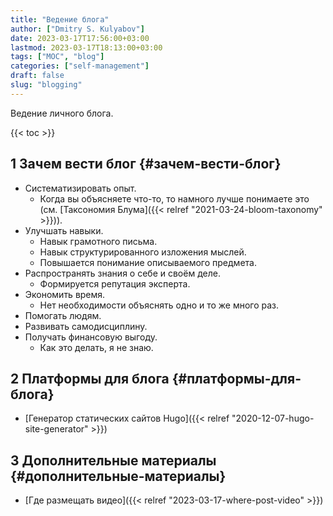```yaml
---
title: "Ведение блога"
author: ["Dmitry S. Kulyabov"]
date: 2023-03-17T17:56:00+03:00
lastmod: 2023-03-17T18:13:00+03:00
tags: ["MOC", "blog"]
categories: ["self-management"]
draft: false
slug: "blogging"
---
```


Ведение личного блога.

<!--more-->

{{< toc >}}


## <span class="section-num">1</span> Зачем вести блог {#зачем-вести-блог}

-   Систематизировать опыт.
    -   Когда вы объясняете что-то, то намного лучше понимаете это (см. [Таксономия Блума]({{< relref "2021-03-24-bloom-taxonomy" >}})).
-   Улучшать навыки.
    -   Навык грамотного письма.
    -   Навык структурированного изложения мыслей.
    -   Повышается понимание описываемого предмета.
-   Распространять знания о себе и своём деле.
    -   Формируется репутация эксперта.
-   Экономить время.
    -   Нет необходимости объяснять одно и то же много раз.
-   Помогать людям.
-   Развивать самодисциплину.
-   Получать финансовую выгоду.
    -   Как это делать, я не знаю.


## <span class="section-num">2</span> Платформы для блога {#платформы-для-блога}

-   [Генератор статических сайтов Hugo]({{< relref "2020-12-07-hugo-site-generator" >}})


## <span class="section-num">3</span> Дополнительные материалы {#дополнительные-материалы}

-   [Где размещать видео]({{< relref "2023-03-17-where-post-video" >}})

